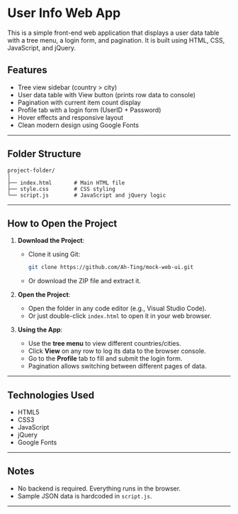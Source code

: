 # User Info Web App

This is a simple front-end web application that displays a user data table with a tree menu, a login form, and pagination. It is built using HTML, CSS, JavaScript, and jQuery.

## Features

- Tree view sidebar (country > city)
- User data table with View button (prints row data to console)
- Pagination with current item count display
- Profile tab with a login form (UserID + Password)
- Hover effects and responsive layout
- Clean modern design using Google Fonts

---

## Folder Structure

```
project-folder/
│
├── index.html       # Main HTML file
├── style.css        # CSS styling
└── script.js        # JavaScript and jQuery logic
```

---

## How to Open the Project

1. **Download the Project**:
   - Clone it using Git:
     ```bash
     git clone https://github.com/Ah-Ting/mock-web-ui.git
     ```
   - Or download the ZIP file and extract it.

2. **Open the Project**:
   - Open the folder in any code editor (e.g., Visual Studio Code).
   - Or just double-click `index.html` to open it in your web browser.

3. **Using the App**:
   - Use the **tree menu** to view different countries/cities.
   - Click **View** on any row to log its data to the browser console.
   - Go to the **Profile** tab to fill and submit the login form.
   - Pagination allows switching between different pages of data.

---

## Technologies Used

- HTML5
- CSS3
- JavaScript
- jQuery
- Google Fonts

---

## Notes

- No backend is required. Everything runs in the browser.
- Sample JSON data is hardcoded in `script.js`.

---
